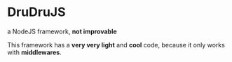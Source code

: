 # DruDruJS
a NodeJS framework, **not improvable**

This framework has a **very very light** and **cool** code, because it only works with **middlewares**.
